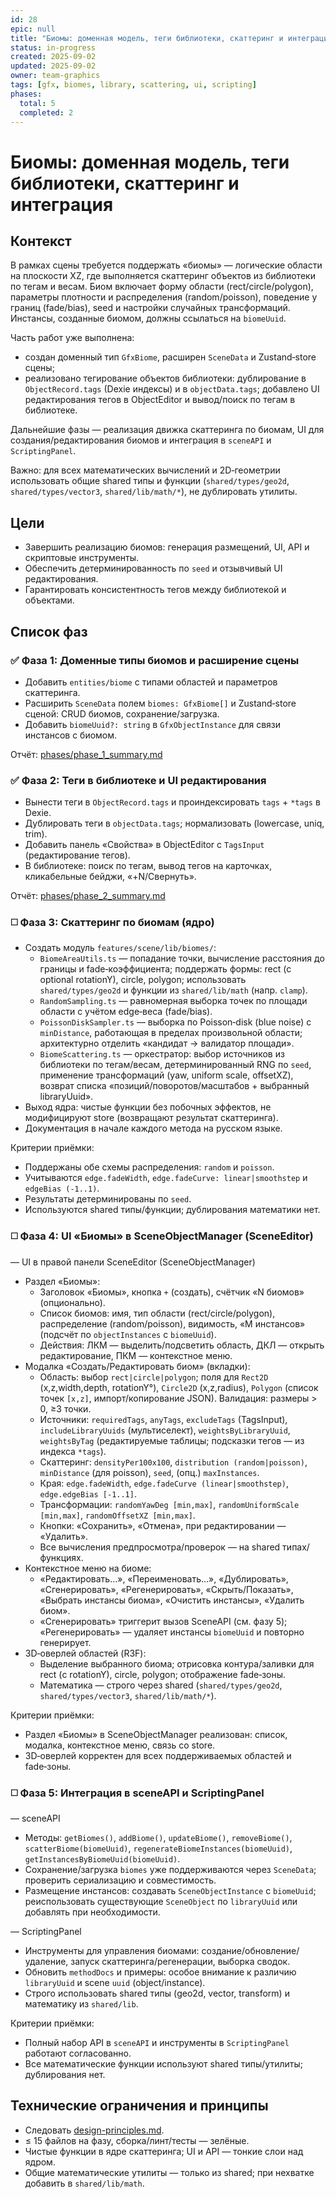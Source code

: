 ```yaml
---
id: 28
epic: null
title: "Биомы: доменная модель, теги библиотеки, скаттеринг и интеграция"
status: in-progress
created: 2025-09-02
updated: 2025-09-02
owner: team-graphics
tags: [gfx, biomes, library, scattering, ui, scripting]
phases:
  total: 5
  completed: 2
---
```


# Биомы: доменная модель, теги библиотеки, скаттеринг и интеграция

## Контекст
В рамках сцены требуется поддержать «биомы» — логические области на плоскости XZ, где выполняется скаттеринг объектов из библиотеки по тегам и весам. Биом включает форму области (rect/circle/polygon), параметры плотности и распределения (random/poisson), поведение у границ (fade/bias), seed и настройки случайных трансформаций. Инстансы, созданные биомом, должны ссылаться на `biomeUuid`.

Часть работ уже выполнена:
- создан доменный тип `GfxBiome`, расширен `SceneData` и Zustand‑store сцены;
- реализовано тегирование объектов библиотеки: дублирование в `ObjectRecord.tags` (Dexie индексы) и в `objectData.tags`; добавлено UI редактирования тегов в ObjectEditor и вывод/поиск по тегам в библиотеке.

Дальнейшие фазы — реализация движка скаттеринга по биомам, UI для создания/редактирования биомов и интеграция в `sceneAPI` и `ScriptingPanel`.

Важно: для всех математических вычислений и 2D‑геометрии использовать общие shared типы и функции (`shared/types/geo2d`, `shared/types/vector3`, `shared/lib/math/*`), не дублировать утилиты.

## Цели
- Завершить реализацию биомов: генерация размещений, UI, API и скриптовые инструменты.
- Обеспечить детерминированность по `seed` и отзывчивый UI редактирования.
- Гарантировать консистентность тегов между библиотекой и объектами.

## Список фаз

### ✅ Фаза 1: Доменные типы биомов и расширение сцены
- Добавить `entities/biome` с типами областей и параметров скаттеринга.
- Расширить `SceneData` полем `biomes: GfxBiome[]` и Zustand‑store сценой: CRUD биомов, сохранение/загрузка.
- Добавить `biomeUuid?: string` в `GfxObjectInstance` для связи инстансов с биомом.

Отчёт: [phases/phase_1_summary.md](phases/phase_1_summary.md)

### ✅ Фаза 2: Теги в библиотеке и UI редактирования
- Вынести теги в `ObjectRecord.tags` и проиндексировать `tags` + `*tags` в Dexie.
- Дублировать теги в `objectData.tags`; нормализовать (lowercase, uniq, trim).
- Добавить панель «Свойства» в ObjectEditor с `TagsInput` (редактирование тегов).
- В библиотеке: поиск по тегам, вывод тегов на карточках, кликабельные бейджи, «+N/Свернуть».

Отчёт: [phases/phase_2_summary.md](phases/phase_2_summary.md)

### ◻️ Фаза 3: Скаттеринг по биомам (ядро)
- Создать модуль `features/scene/lib/biomes/`:
  - `BiomeAreaUtils.ts` — попадание точки, вычисление расстояния до границы и fade‑коэффициента; поддержать формы: rect (с optional rotationY), circle, polygon; использовать `shared/types/geo2d` и функции из `shared/lib/math` (напр. `clamp`).
  - `RandomSampling.ts` — равномерная выборка точек по площади области с учётом edge‑веса (fade/bias).
  - `PoissonDiskSampler.ts` — выборка по Poisson‑disk (blue noise) с `minDistance`, работающая в пределах произвольной области; архитектурно отделить «кандидат → валидатор площади».
  - `BiomeScattering.ts` — оркестратор: выбор источников из библиотеки по тегам/весам, детерминированный RNG по `seed`, применение трансформаций (yaw, uniform scale, offsetXZ), возврат списка «позиций/поворотов/масштабов + выбранный libraryUuid».
- Выход ядра: чистые функции без побочных эффектов, не модифицируют store (возвращают результат скаттеринга).
- Документация в начале каждого метода на русском языке.

Критерии приёмки:
- Поддержаны обе схемы распределения: `random` и `poisson`.
- Учитываются `edge.fadeWidth`, `edge.fadeCurve: linear|smoothstep` и `edgeBias (-1..1)`.
- Результаты детерминированы по `seed`.
- Используются shared типы/функции; дублирования математики нет.

### ◻️ Фаза 4: UI «Биомы» в SceneObjectManager (SceneEditor)

— UI в правой панели SceneEditor (SceneObjectManager)
- Раздел «Биомы»:
  - Заголовок «Биомы», кнопка `+` (создать), счётчик «N биомов» (опционально).
  - Список биомов: имя, тип области (rect/circle/polygon), распределение (random/poisson), видимость, «M инстансов» (подсчёт по `objectInstances` с `biomeUuid`).
  - Действия: ЛКМ — выделить/подсветить область, ДКЛ — открыть редактирование, ПКМ — контекстное меню.
- Модалка «Создать/Редактировать биом» (вкладки):
  - Область: выбор `rect|circle|polygon`; поля для `Rect2D` (x,z,width,depth, rotationY°), `Circle2D` (x,z,radius), `Polygon` (список точек `[x,z]`, импорт/копирование JSON). Валидация: размеры > 0, ≥3 точки.
  - Источники: `requiredTags`, `anyTags`, `excludeTags` (TagsInput), `includeLibraryUuids` (мультиселект), `weightsByLibraryUuid`, `weightsByTag` (редактируемые таблицы; подсказки тегов — из индекса `*tags`).
  - Скаттеринг: `densityPer100x100`, `distribution (random|poisson)`, `minDistance` (для poisson), `seed`, (опц.) `maxInstances`.
  - Края: `edge.fadeWidth`, `edge.fadeCurve (linear|smoothstep)`, `edge.edgeBias [-1..1]`.
  - Трансформации: `randomYawDeg [min,max]`, `randomUniformScale [min,max]`, `randomOffsetXZ [min,max]`.
  - Кнопки: «Сохранить», «Отмена», при редактировании — «Удалить».
  - Все вычисления предпросмотра/проверок — на shared типах/функциях.
- Контекстное меню на биоме:
  - «Редактировать…», «Переименовать…», «Дублировать», «Сгенерировать», «Регенерировать», «Скрыть/Показать», «Выбрать инстансы биома», «Очистить инстансы», «Удалить биом».
  - «Сгенерировать» триггерит вызов SceneAPI (см. фазу 5); «Регенерировать» — удаляет инстансы `biomeUuid` и повторно генерирует.
- 3D‑оверлей областей (R3F):
  - Выделение выбранного биома; отрисовка контура/заливки для rect (с rotationY), circle, polygon; отображение fade‑зоны.
  - Математика — строго через shared (`shared/types/geo2d`, `shared/types/vector3`, `shared/lib/math/*`).

Критерии приёмки:
- Раздел «Биомы» в SceneObjectManager реализован: список, модалка, контекстное меню, связь со store.
- 3D‑оверлей корректен для всех поддерживаемых областей и fade‑зоны.

### ◻️ Фаза 5: Интеграция в sceneAPI и ScriptingPanel

— sceneAPI
- Методы: `getBiomes()`, `addBiome()`, `updateBiome()`, `removeBiome()`, `scatterBiome(biomeUuid)`, `regenerateBiomeInstances(biomeUuid)`, `getInstancesByBiomeUuid(biomeUuid)`.
- Сохранение/загрузка `biomes` уже поддерживаются через `SceneData`; проверить сериализацию и совместимость.
- Размещение инстансов: создавать `SceneObjectInstance` с `biomeUuid`; реиспользовать существующие `SceneObject` по `libraryUuid` или добавлять при необходимости.

— ScriptingPanel
- Инструменты для управления биомами: создание/обновление/удаление, запуск скаттеринга/регенерации, выборка сводок.
- Обновить `methodDocs` и примеры: особое внимание к различию `libraryUuid` и scene `uuid` (object/instance).
- Строго использовать shared типы (geo2d, vector, transform) и математику из `shared/lib`.

Критерии приёмки:
- Полный набор API в `sceneAPI` и инструменты в `ScriptingPanel` работают согласованно.
- Все математические функции используют shared типы/утилиты; дублирования нет.

## Технические ограничения и принципы
- Следовать [design-principles.md](../../../../docs/architecture/design-principles.md).
- ≤ 15 файлов на фазу, сборка/линт/тесты — зелёные.
- Чистые функции в ядре скаттеринга; UI и API — тонкие слои над ядром.
- Общие математические утилиты — только из shared; при нехватке добавить в `shared/lib/math`.
